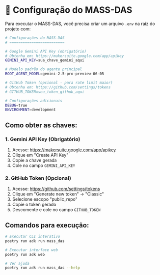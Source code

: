 # 🔧 Configuração do MASS-DAS

Para executar o MASS-DAS, você precisa criar um arquivo `.env` na raiz do projeto com:

```bash
# Configurações do MASS-DAS
# =========================

# Google Gemini API Key (obrigatório)
# Obtenha em: https://makersuite.google.com/app/apikey
GEMINI_API_KEY=sua_chave_gemini_aqui

# Modelo padrão do agente principal 
ROOT_AGENT_MODEL=gemini-2.5-pro-preview-06-05

# GitHub Token (opcional - para rate limit maior)
# Obtenha em: https://github.com/settings/tokens
# GITHUB_TOKEN=seu_token_github_aqui

# Configurações adicionais
DEBUG=true
ENVIRONMENT=development
```

## Como obter as chaves:

### 1. Gemini API Key (Obrigatório)
1. Acesse: https://makersuite.google.com/app/apikey
2. Clique em "Create API Key"
3. Copie a chave gerada
4. Cole no campo `GEMINI_API_KEY`

### 2. GitHub Token (Opcional)
1. Acesse: https://github.com/settings/tokens
2. Clique em "Generate new token" → "Classic"
3. Selecione escopo "public_repo"
4. Copie o token gerado
5. Descomente e cole no campo `GITHUB_TOKEN`

## Comandos para execução:

```bash
# Executar CLI interativo
poetry run adk run mass_das

# Executar interface web
poetry run adk web

# Ver ajuda
poetry run adk run mass_das --help
``` 